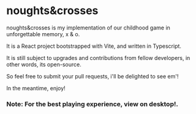 # noughts&crosses

noughts&crosses is my implementation of our childhood game in unforgettable memory, x & o.

It is a React project bootstrapped with Vite, and written in Typescript.

It is still subject to upgrades and contributions from fellow developers, in other words, its open-source.

So feel free to submit your pull requests, i'll be delighted to see em'!

In the meantime, enjoy!

### Note: For the best playing experience, view on desktop!.
